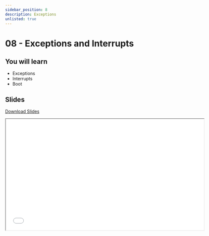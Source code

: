 ```yaml
---
sidebar_position: 8
description: Exceptions
unlisted: true
---
```


# 08 - Exceptions and Interrupts

## You will learn

- Exceptions
- Interrupts
- Boot

## Slides

[Download Slides](/slides/fils_en/08/ma-08.pdf)

<iframe src="/slides/fils_en/08" width="640" height="360"></iframe>
